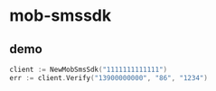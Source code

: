 # mob-smssdk
## demo
```go
client := NewMobSmsSdk("1111111111111")
err := client.Verify("13900000000", "86", "1234")
```